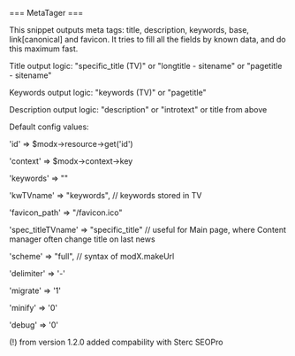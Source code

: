 === MetaTager ===

This snippet outputs meta tags: title, description, keywords, base, link[canonical] and favicon. It tries to fill all the fields by known data, and do this maximum fast.

Title output logic: "specific_title (TV)" or "longtitle - sitename" or "pagetitle - sitename"

Keywords output logic: "keywords (TV)" or "pagetitle"

Description output logic: "description" or "introtext" or title from above


Default config values:

'id' => $modx->resource->get('id')

'context' => $modx->context->key

'keywords' => ""

'kwTVname' => "keywords", // keywords stored in TV

'favicon_path' => "/favicon.ico"

'spec_titleTVname' => "specific_title" // useful for Main page, where Content manager  often change title on last news

'scheme' => "full", // syntax of modX.makeUrl

'delimiter' => '-'

'migrate' => '1'

'minify' => '0'

'debug' => '0'


(!) from version 1.2.0 added compability with Sterc SEOPro
